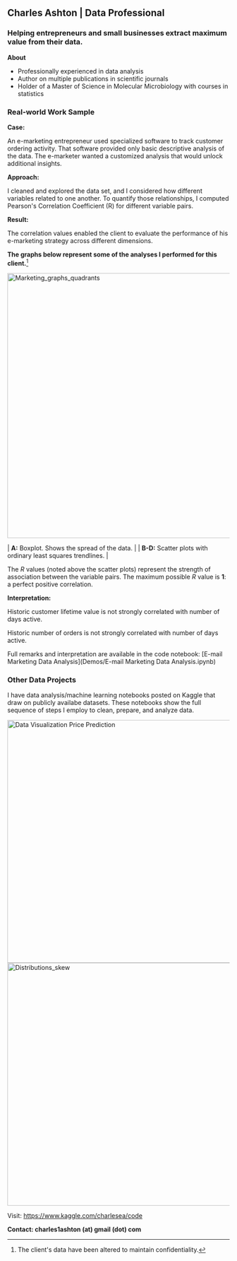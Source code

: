 ## Charles Ashton | Data Professional
### Helping entrepreneurs and small businesses extract maximum value from their data.

__About__
- Professionally experienced in data analysis
- Author on multiple publications in scientific journals
- Holder of a Master of Science in Molecular Microbiology with courses in statistics

### Real-world Work Sample

__Case:__ 

An e-marketing entrepreneur used specialized software to track customer ordering activity.
That software provided only basic descriptive analysis of the data. 
The e-marketer wanted a customized analysis that would unlock additional insights.

__Approach:__ 

I cleaned and explored the data set, and I considered how different variables related to one another. To quantify those relationships, I computed Pearson's Correlation Coefficient (R) for different variable pairs.

__Result:__ 

The correlation values enabled the client to evaluate the performance of his e-marketing strategy across different dimensions. 

**The graphs below represent some of the analyses I performed for this client.**[^1]

<img width="600" alt="Marketing_graphs_quadrants" src="https://user-images.githubusercontent.com/93352455/167263755-1637e8ff-319e-43a5-a479-0cc00dba1b75.png">

| **A:** Boxplot. Shows the spread of the data. | 
| **B-D:** Scatter plots with ordinary least squares trendlines. |

The *R* values (noted above the scatter plots) represent the strength of association between the variable pairs. The maximum possible *R* value is **1**: a perfect positive correlation. 

__Interpretation:__ 

Historic customer lifetime value is not strongly correlated with number of days active. 

Historic number of orders is not strongly correlated with number of days active.

Full remarks and interpretation are available in the code notebook: [E-mail Marketing Data Analysis](Demos/E-mail Marketing Data Analysis.ipynb)

[^1]: The client's data have been altered to maintain confidentiality.

### Other Data Projects

I have data analysis/machine learning notebooks posted on Kaggle that draw on publicly availabe datasets. These notebooks show the full sequence of steps I employ to clean, prepare, and analyze data.

<img width="550" alt="Data Visualization   Price Prediction" src="https://user-images.githubusercontent.com/93352455/168410218-921a59a2-f16b-4df0-af09-3cff8c7d8b1b.png">

<img width="550" alt="Distributions_skew" src="https://user-images.githubusercontent.com/93352455/168410225-6263e39e-8d06-4f1e-8756-b54f0dc9e3f7.png">

Visit: https://www.kaggle.com/charlesea/code

__Contact: charles1ashton (at) gmail (dot) com__
